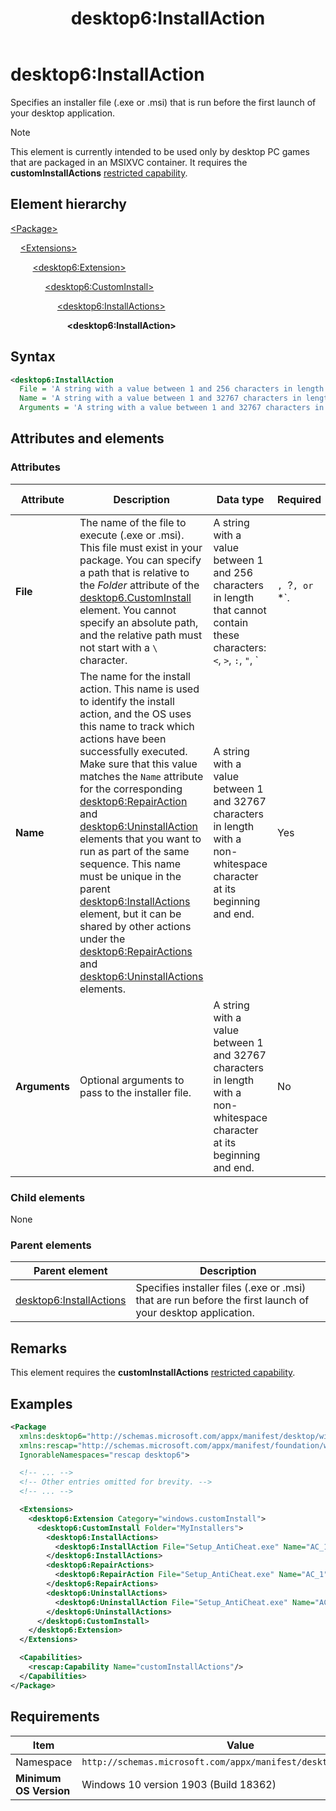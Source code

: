 ﻿---
title: desktop6:InstallAction
description: Specifies an installer file (.exe or .msi) that is run before the first launch of your desktop application.
ms.date: 01/22/2020
ms.topic: reference
keywords: windows 10, uwp, schema, manifest, desktop, extension 
ms.custom: 19H1
---

# desktop6:InstallAction

Specifies an installer file (.exe or .msi) that is run before the first launch of your desktop application.

> [!NOTE]
> This element is currently intended to be used only by desktop PC games that are packaged in an MSIXVC container. It requires the **customInstallActions** [restricted capability](/windows/uwp/packaging/app-capability-declarations#restricted-capabilities).

## Element hierarchy

[\<Package\>](element-package.md)

&nbsp;&nbsp;&nbsp;&nbsp;[\<Extensions\>](element-1-extensions.md)

&nbsp;&nbsp;&nbsp;&nbsp; &nbsp;&nbsp;&nbsp;&nbsp;[\<desktop6:Extension\>](element-desktop6-package-extension.md)

&nbsp;&nbsp;&nbsp;&nbsp; &nbsp;&nbsp;&nbsp;&nbsp; &nbsp;&nbsp;&nbsp;&nbsp;[\<desktop6:CustomInstall\>](element-desktop6-custominstall.md)

&nbsp;&nbsp;&nbsp;&nbsp; &nbsp;&nbsp;&nbsp;&nbsp; &nbsp;&nbsp;&nbsp;&nbsp; &nbsp;&nbsp;&nbsp;&nbsp;[\<desktop6:InstallActions\>](element-desktop6-installactions.md)

&nbsp;&nbsp;&nbsp;&nbsp; &nbsp;&nbsp;&nbsp;&nbsp; &nbsp;&nbsp;&nbsp;&nbsp; &nbsp;&nbsp;&nbsp;&nbsp;&nbsp;&nbsp;&nbsp;&nbsp;**\<desktop6:InstallAction\>**

## Syntax

```xml
<desktop6:InstallAction
  File = 'A string with a value between 1 and 256 characters in length that cannot contain these characters: <, >, :, ", |, ?, or *.'
  Name = 'A string with a value between 1 and 32767 characters in length with a non-whitespace character at its beginning and end.'
  Arguments = 'A string with a value between 1 and 32767 characters in length with a non-whitespace character at its beginning and end.' />
```

## Attributes and elements

### Attributes

| Attribute | Description | Data type | Required | Default value |
|-|-|-|-|-|
| **File** | The name of the file to execute (.exe or .msi). This file must exist in your package. You can specify a path that is relative to the *Folder* attribute of the [desktop6.CustomInstall](element-desktop6-custominstall.md) element. You cannot specify an absolute path, and the relative path must not start with a `\` character. | A string with a value between 1 and 256 characters in length that cannot contain these characters: `<`, `>`, `:`, `"`, `|`, `?`, or `*`. | Yes |  |
| **Name** | The name for the install action. This name is used to identify the install action, and the OS uses this name to track which actions have been successfully executed. Make sure that this value matches the `Name` attribute for the corresponding [desktop6:RepairAction](element-desktop6-repairaction.md) and [desktop6:UninstallAction](element-desktop6-uninstallaction.md) elements that you want to run as part of the same sequence. This name must be unique in the parent [desktop6:InstallActions](element-desktop6-installactions.md) element, but it can be shared by other actions under the [desktop6:RepairActions](element-desktop6-repairactions.md) and [desktop6:UninstallActions](element-desktop6-uninstallactions.md) elements. | A string with a value between 1 and 32767 characters in length with a non-whitespace character at its beginning and end. | Yes |  |
| **Arguments** | Optional arguments to pass to the installer file. | A string with a value between 1 and 32767 characters in length with a non-whitespace character at its beginning and end. | No |  |

### Child elements

None

### Parent elements

| Parent element | Description |
|-|-|
| [desktop6:InstallActions](element-desktop6-installactions.md) | Specifies installer files (.exe or .msi) that are run before the first launch of your desktop application.  |

## Remarks

This element requires the **customInstallActions** [restricted capability](/windows/uwp/packaging/app-capability-declarations#restricted-capabilities).

## Examples

```xml
<Package
  xmlns:desktop6="http://schemas.microsoft.com/appx/manifest/desktop/windows10/6"
  xmlns:rescap="http://schemas.microsoft.com/appx/manifest/foundation/windows10/restrictedcapabilities"
  IgnorableNamespaces="rescap desktop6">

  <!-- ... -->
  <!-- Other entries omitted for brevity. -->
  <!-- ... -->

  <Extensions>
    <desktop6:Extension Category="windows.customInstall">
      <desktop6:CustomInstall Folder="MyInstallers">
        <desktop6:InstallActions>
          <desktop6:InstallAction File="Setup_AntiCheat.exe" Name="AC_1" Arguments="/add /silent" />
        </desktop6:InstallActions>
        <desktop6:RepairActions>
          <desktop6:RepairAction File="Setup_AntiCheat.exe" Name="AC_1" Arguments="/add /silent /force" />
        </desktop6:RepairActions>
        <desktop6:UninstallActions>
          <desktop6:UninstallAction File="Setup_AntiCheat.exe" Name="AC_1" Arguments="/remove /silent" />
        </desktop6:UninstallActions>
      </desktop6:CustomInstall>
    </desktop6:Extension>
  </Extensions>

  <Capabilities>
    <rescap:Capability Name="customInstallActions"/>
  </Capabilities>
</Package>
```

## Requirements

| Item  | Value  |
|--|--|
| Namespace | `http://schemas.microsoft.com/appx/manifest/desktop/windows10/6` |
| **Minimum OS Version** | Windows 10 version 1903 (Build 18362) |
